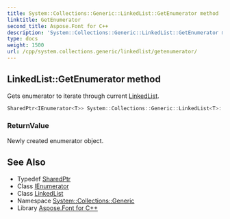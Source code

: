 ```yaml
---
title: System::Collections::Generic::LinkedList::GetEnumerator method
linktitle: GetEnumerator
second_title: Aspose.Font for C++
description: 'System::Collections::Generic::LinkedList::GetEnumerator method. Gets enumerator to iterate through current LinkedList in C++.'
type: docs
weight: 1500
url: /cpp/system.collections.generic/linkedlist/getenumerator/
---
```

## LinkedList::GetEnumerator method


Gets enumerator to iterate through current [LinkedList](../).

```cpp
SharedPtr<IEnumerator<T>> System::Collections::Generic::LinkedList<T>::GetEnumerator() override
```


### ReturnValue

Newly created enumerator object.

## See Also

* Typedef [SharedPtr](../../../system/sharedptr/)
* Class [IEnumerator](../../ienumerator/)
* Class [LinkedList](../)
* Namespace [System::Collections::Generic](../../)
* Library [Aspose.Font for C++](../../../)
